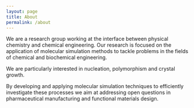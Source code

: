 ```yaml
---
layout: page
title: About
permalink: /about
---
```


We are a research group working at the interface between physical chemistry and chemical engineering. Our research is focused on the application of molecular simulation methods to tackle problems in the fields of chemical and biochemical engineering.

We are particularly interested in nucleation, polymorphism and crystal growth. 

By developing and applying molecular simulation techniques to efficiently investigate these processes we aim at addressing open questions in pharmaceutical manufacturing and functional materials design.
